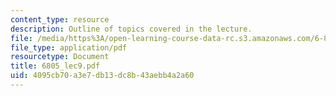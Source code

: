 ```yaml
---
content_type: resource
description: Outline of topics covered in the lecture.
file: /media/https%3A/open-learning-course-data-rc.s3.amazonaws.com/6-805-ethics-and-the-law-on-the-electronic-frontier-fall-2005/4095cb70a3e7db13dc8b43aebb4a2a60_6805_lec9.pdf
file_type: application/pdf
resourcetype: Document
title: 6805_lec9.pdf
uid: 4095cb70-a3e7-db13-dc8b-43aebb4a2a60
---
```

